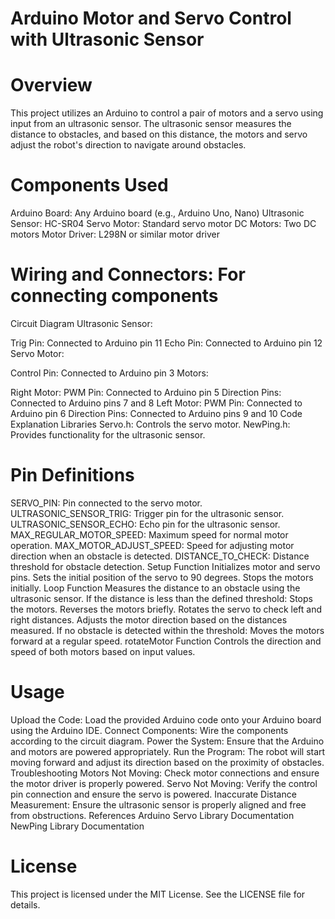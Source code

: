 # Arduino Motor and Servo Control with Ultrasonic Sensor
# Overview
This project utilizes an Arduino to control a pair of motors and a servo using input from an ultrasonic sensor. The ultrasonic sensor measures the distance to obstacles, and based on this distance, the motors and servo adjust the robot's direction to navigate around obstacles.

# Components Used
Arduino Board: Any Arduino board (e.g., Arduino Uno, Nano)
Ultrasonic Sensor: HC-SR04
Servo Motor: Standard servo motor
DC Motors: Two DC motors
Motor Driver: L298N or similar motor driver

# Wiring and Connectors: For connecting components
Circuit Diagram
Ultrasonic Sensor:

Trig Pin: Connected to Arduino pin 11
Echo Pin: Connected to Arduino pin 12
Servo Motor:

Control Pin: Connected to Arduino pin 3
Motors:

Right Motor:
PWM Pin: Connected to Arduino pin 5
Direction Pins: Connected to Arduino pins 7 and 8
Left Motor:
PWM Pin: Connected to Arduino pin 6
Direction Pins: Connected to Arduino pins 9 and 10
Code Explanation
Libraries
Servo.h: Controls the servo motor.
NewPing.h: Provides functionality for the ultrasonic sensor.

# Pin Definitions
SERVO_PIN: Pin connected to the servo motor.
ULTRASONIC_SENSOR_TRIG: Trigger pin for the ultrasonic sensor.
ULTRASONIC_SENSOR_ECHO: Echo pin for the ultrasonic sensor.
MAX_REGULAR_MOTOR_SPEED: Maximum speed for normal motor operation.
MAX_MOTOR_ADJUST_SPEED: Speed for adjusting motor direction when an obstacle is detected.
DISTANCE_TO_CHECK: Distance threshold for obstacle detection.
Setup Function
Initializes motor and servo pins.
Sets the initial position of the servo to 90 degrees.
Stops the motors initially.
Loop Function
Measures the distance to an obstacle using the ultrasonic sensor.
If the distance is less than the defined threshold:
Stops the motors.
Reverses the motors briefly.
Rotates the servo to check left and right distances.
Adjusts the motor direction based on the distances measured.
If no obstacle is detected within the threshold:
Moves the motors forward at a regular speed.
rotateMotor Function
Controls the direction and speed of both motors based on input values.

# Usage
Upload the Code: Load the provided Arduino code onto your Arduino board using the Arduino IDE.
Connect Components: Wire the components according to the circuit diagram.
Power the System: Ensure that the Arduino and motors are powered appropriately.
Run the Program: The robot will start moving forward and adjust its direction based on the proximity of obstacles.
Troubleshooting
Motors Not Moving: Check motor connections and ensure the motor driver is properly powered.
Servo Not Moving: Verify the control pin connection and ensure the servo is powered.
Inaccurate Distance Measurement: Ensure the ultrasonic sensor is properly aligned and free from obstructions.
References
Arduino Servo Library Documentation
NewPing Library Documentation
# License
This project is licensed under the MIT License. See the LICENSE file for details.

